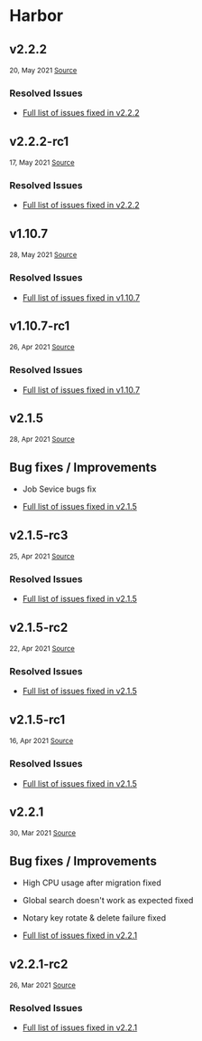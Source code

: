 # Harbor

<div>
<demo-component app-code="harbor"/>
</div>


## v2.2.2
<p style="font-size:12px;"> 20, May 2021 
<a href="https://github.com/goharbor/harbor/releases/tag/v2.2.2" target="_blank"> 
Source </a><OutboundLink /></p>
<h3>Resolved Issues</h3>
<ul>
<li><a href="https://github.com/goharbor/harbor/issues?q=is%3Aissue+label%3Atarget%2F2.2.2+is%3Aclosed">Full list of issues fixed in v2.2.2</a></li>
</ul>

## v2.2.2-rc1
<p style="font-size:12px;"> 17, May 2021 
<a href="https://github.com/goharbor/harbor/releases/tag/v2.2.2-rc1" target="_blank"> 
Source </a><OutboundLink /></p>
<h3>Resolved Issues</h3>
<ul>
<li><a href="https://github.com/goharbor/harbor/issues?q=is%3Aissue+label%3Atarget%2F2.2.2+is%3Aclosed">Full list of issues fixed in v2.2.2</a></li>
</ul>

## v1.10.7
<p style="font-size:12px;"> 28, May 2021 
<a href="https://github.com/goharbor/harbor/releases/tag/v1.10.7" target="_blank"> 
Source </a><OutboundLink /></p>
<h3>Resolved Issues</h3>
<ul>
<li><a href="https://github.com/goharbor/harbor/issues?q=is%3Aissue+label%3Atarget%2F1.10.7+is%3Aclosed">Full list of issues fixed in v1.10.7</a></li>
</ul>

## v1.10.7-rc1
<p style="font-size:12px;"> 26, Apr 2021 
<a href="https://github.com/goharbor/harbor/releases/tag/v1.10.7-rc1" target="_blank"> 
Source </a><OutboundLink /></p>
<h3>Resolved Issues</h3>
<ul>
<li><a href="https://github.com/goharbor/harbor/issues?q=is%3Aissue+label%3Atarget%2F1.10.7+is%3Aclosed">Full list of issues fixed in v1.10.7</a></li>
</ul>

## v2.1.5
<p style="font-size:12px;"> 28, Apr 2021 
<a href="https://github.com/goharbor/harbor/releases/tag/v2.1.5" target="_blank"> 
Source </a><OutboundLink /></p>
<h2>Bug fixes / Improvements</h2>
<ul>
<li>
<p>Job Sevice bugs fix</p>
</li>
<li>
<p><a href="https://github.com/goharbor/harbor/issues?q=is%3Aissue+label%3Atarget%2F2.1.5+is%3Aclosed">Full list of issues fixed in v2.1.5</a></p>
</li>
</ul>

## v2.1.5-rc3
<p style="font-size:12px;"> 25, Apr 2021 
<a href="https://github.com/goharbor/harbor/releases/tag/v2.1.5-rc3" target="_blank"> 
Source </a><OutboundLink /></p>
<h3>Resolved Issues</h3>
<ul>
<li><a href="https://github.com/goharbor/harbor/issues?q=is%3Aissue+label%3Atarget%2F2.1.5+is%3Aclosed">Full list of issues fixed in v2.1.5</a></li>
</ul>

## v2.1.5-rc2
<p style="font-size:12px;"> 22, Apr 2021 
<a href="https://github.com/goharbor/harbor/releases/tag/v2.1.5-rc2" target="_blank"> 
Source </a><OutboundLink /></p>
<h3>Resolved Issues</h3>
<ul>
<li><a href="https://github.com/goharbor/harbor/issues?q=is%3Aissue+label%3Atarget%2F2.1.5+is%3Aclosed">Full list of issues fixed in v2.1.5</a></li>
</ul>

## v2.1.5-rc1
<p style="font-size:12px;"> 16, Apr 2021 
<a href="https://github.com/goharbor/harbor/releases/tag/v2.1.5-rc1" target="_blank"> 
Source </a><OutboundLink /></p>
<h3>Resolved Issues</h3>
<ul>
<li><a href="https://github.com/goharbor/harbor/issues?q=is%3Aissue+label%3Atarget%2F2.1.5+is%3Aclosed">Full list of issues fixed in v2.1.5</a></li>
</ul>

## v2.2.1
<p style="font-size:12px;"> 30, Mar 2021 
<a href="https://github.com/goharbor/harbor/releases/tag/v2.2.1" target="_blank"> 
Source </a><OutboundLink /></p>
<h2>Bug fixes / Improvements</h2>
<ul>
<li>
<p>High CPU usage after migration fixed</p>
</li>
<li>
<p>Global search doesn't work as expected fixed</p>
</li>
<li>
<p>Notary key rotate &amp; delete failure fixed</p>
</li>
<li>
<p><a href="https://github.com/goharbor/harbor/issues?q=is%3Aissue+label%3Atarget%2F2.2.1+is%3Aclosed">Full list of issues fixed in v2.2.1</a></p>
</li>
</ul>

## v2.2.1-rc2
<p style="font-size:12px;"> 26, Mar 2021 
<a href="https://github.com/goharbor/harbor/releases/tag/v2.2.1-rc2" target="_blank"> 
Source </a><OutboundLink /></p>
<h3>Resolved Issues</h3>
<ul>
<li><a href="https://github.com/goharbor/harbor/issues?q=is%3Aissue+label%3Atarget%2F2.2.1+is%3Aclosed">Full list of issues fixed in v2.2.1</a></li>
</ul>
